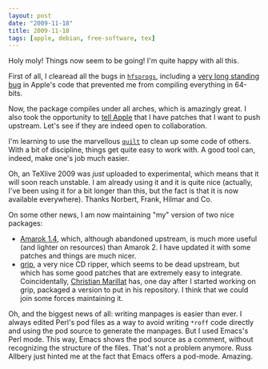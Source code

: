 ```yaml
---
layout: post
date: "2009-11-18"
title: 2009-11-18
tags: [apple, debian, free-software, tex]
---
```

Holy moly! Things now seem to be going! I'm quite happy with all
this.

First of all, I clearead all the bugs in
[`hfsprogs`](http://packages.debian.org/hfsprogs), including a
[very long standing bug](http://bugs.debian.org/436159) in Apple's code
that prevented me from compiling everything in 64-bits.

Now, the package compiles under all arches, which is amazingly great. I also
took the opportunity to [tell
Apple](http://lists.apple.com/archives/Darwin-userlevel/2009/Nov/msg00004.html)
that I have patches that I want to push upstream. Let's see if they are
indeed open to collaboration.

I'm learning to use the marvellous
[`quilt`](http://packages.debian.org/quilt) to clean up some code of
others. With a bit of discipline, things get quite easy to work with. A
good tool can, indeed, make one's job much easier.

Oh, an TeXlive 2009 was *just* uploaded to experimental, which
means that it will soon reach unstable. I am already using it and
it is quite nice (actually, I've been using it for a bit longer
than this, but the fact is that it is now available everywhere).
Thanks Norbert, Frank, Hilmar and Co.

On some other news, I am now maintaining "my" version of two nice
packages:

* [Amarok 1.4](http://amarok.kde.org/), which, although abandoned
  upstream, is much more useful (and lighter on resources) than
  Amarok 2. I have updated it with some patches and things are much
  nicer.
* [grip](http://packages.debian.org/grip), a very nice CD ripper,
  which seems to be dead upstream, but which has some good patches
  that are extremely easy to integrate. Coincidentally,
  [Christian Marillat](http://www.debian-multimedia.org/) has, one
  day after I started working on grip, packaged a version to put in
  his repository. I think that we could join some forces maintaining
  it.

Oh, and the biggest news of all: writing manpages is easier than
ever. I always edited Perl's pod files as a way to avoid writing
`*roff` code directly and using the pod source to generate the
manpages. But I used Emacs's Perl mode. This way, Emacs shows the
pod source as a comment, without recognizing the structure of the
files. That's not a problem anymore. Russ Allbery just hinted me at
the fact that Emacs offers a pod-mode. Amazing.



